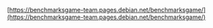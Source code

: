 [https://benchmarksgame-team.pages.debian.net/benchmarksgame/](https://benchmarksgame-team.pages.debian.net/benchmarksgame/)